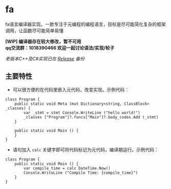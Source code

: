 # fa

fa语言编译器实现。一款专注于元编程的编程语言，目标是尽可能简化复杂的框架调用，让函数尽可能简单易懂

**[WIP] 编译器存在较大修改，暂不可用**  
**qq交流群：1018390466 欢迎一起讨论语法/实现/轮子**

*老版本C++及C#实现已在 [Release](https://github.com/fa-org/fa/releases/tag/v0.0.6.bak) 备份*

## 主要特性

- 可以很方便的在代码里嵌入元代码，改变实现。示例代码：

```fa
class Program {
    public static void Meta (mut Dictionary<string, ClassBlock> _classes) {
        var _stmt = stmt Console.WriteLine ("hello world!")
        _classes ["Program"]?.funcs["Main"]?.body_codes.Add (_stmt)
    }
    
    public static void Main () {
    }
}
```

- 语句加入 `calc` 关键字即可将代码标记为元代码，编译期运行。示例代码：

```fa
class Program {
    public static void Main () {
        var compile_time = calc DateTime.Now()
        Console.WriteLine ("Compile Time: {compile_time}")
    }
}
```
